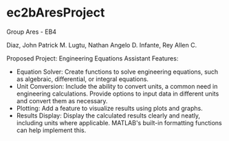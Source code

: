 # ec2bAresProject

Group Ares - EB4

Diaz, John Patrick M.
Lugtu, Nathan Angelo D.
Infante, Rey Allen C.

Proposed Project: Engineering Equations Assistant
Features:
  - Equation Solver: Create functions to solve engineering equations, such as algebraic, differential, or integral equations.
  - Unit Conversion: Include the ability to convert units, a common need in engineering calculations. Provide options to input data in different units and convert them as necessary.
  - Plotting: Add a feature to visualize results using plots and graphs.
  - Results Display: Display the calculated results clearly and neatly, including units where applicable. MATLAB's built-in formatting functions can help implement this.

